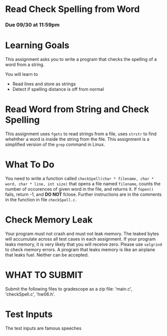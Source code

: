 # Read Check Spelling from Word

### Due 09/30 at 11:59pm

Learning Goals 
==============

This assignment asks you to write a program that checks the spelling of a word from a string.

You will learn to
* Read lines and store as strings
* Detect if spelling distance is off from normal

Read Word from String and Check Spelling
===================================

This assignment uses `fgets` to read strings from a file, uses
`strstr` to find whehther a word is inside the string from the file.
This assignment is a simplified version of the `grep` command in
Linux.

What To Do
==========

You need to write a function called `checkSpell(char * filename, char * word, char * line, int size)` 
that opens a file named `filename`, counts the number of occurences of given word in the file,
and returns it. If `fopen()` fails, return -1, and **DO NOT** fclose.
Further instructions are in the comments in the function in file `checkSpell.c`.


Check Memory Leak
=================

Your program must not crash and must not leak memory.   The leaked bytes will
accumulate across all test cases in each assignment. If your program
leaks memory, it is very likely that you will receive zero.  Please
use `valgrind` to check memory errors. A program that leaks memory is
like an airplane that leaks fuel. Neither can be accepted.

WHAT TO SUBMIT
==============

Submit the following files to gradescope as a zip file: 'main.c', 'checkSpell.c', 'hw06.h'.

Test Inputs
===========

The test inputs are famous speeches
